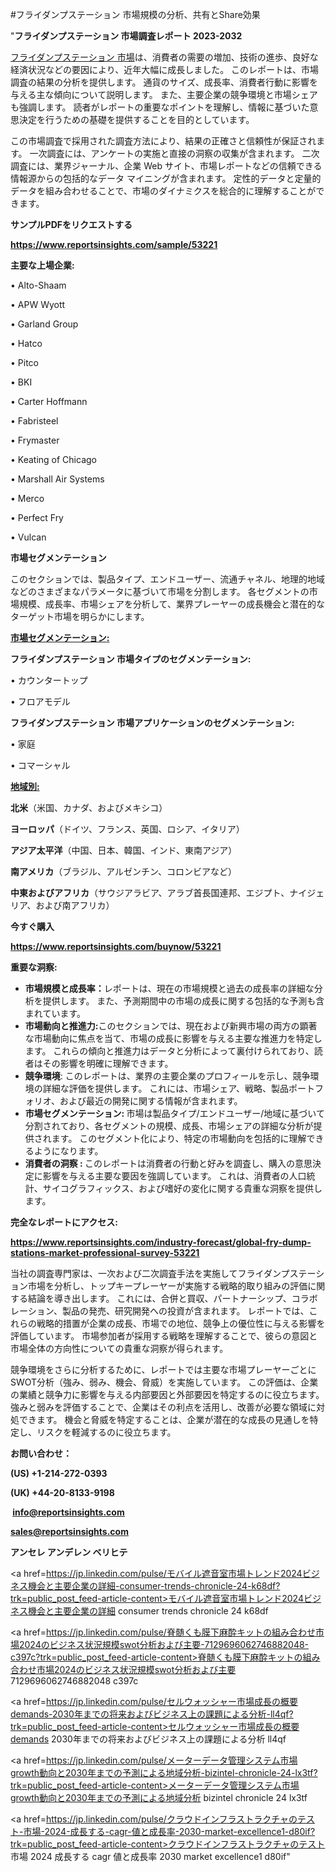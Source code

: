 #フライダンプステーション 市場規模の分析、共有とShare効果

"<strong>フライダンプステーション 市場調査レポート 2023-2032</strong>

<a href=https://www.reportsinsights.com/sample/53221>フライダンプステーション 市場</a>は、消費者の需要の増加、技術の進歩、良好な経済状況などの要因により、近年大幅に成長しました。 このレポートは、市場調査の結果の分析を提供します。 通貨のサイズ、成長率、消費者行動に影響を与える主な傾向について説明します。 また、主要企業の競争環境と市場シェアも強調します。 読者がレポートの重要なポイントを理解し、情報に基づいた意思決定を行うための基礎を提供することを目的としています。

この市場調査で採用された調査方法により、結果の正確さと信頼性が保証されます。 一次調査には、アンケートの実施と直接の洞察の収集が含まれます。 二次調査には、業界ジャーナル、企業 Web サイト、市場レポートなどの信頼できる情報源からの包括的なデータ マイニングが含まれます。 定性的データと定量的データを組み合わせることで、市場のダイナミクスを総合的に理解することができます。

<strong><b>サンプルPDFをリクエストする</b></strong>

<a href=https://www.reportsinsights.com/sample/53221><strong><u>https://www.reportsinsights.com/sample/53221</u></strong></a>

<strong>主要な上場企業:</strong>

• Alto-Shaam

• APW Wyott

• Garland Group

• Hatco

• Pitco

• BKI

• Carter Hoffmann

• Fabristeel

• Frymaster

• Keating of Chicago

• Marshall Air Systems

• Merco

• Perfect Fry

• Vulcan

<strong>市場セグメンテーション</strong>

このセクションでは、製品タイプ、エンドユーザー、流通チャネル、地理的地域などのさまざまなパラメータに基づいて市場を分割します。 各セグメントの市場規模、成長率、市場シェアを分析して、業界プレーヤーの成長機会と潜在的なターゲット市場を明らかにします。

<strong><u>市場セグメンテーション</u></strong><strong><u>:</u></strong>

<strong>フライダンプステーション 市場タイプのセグメンテーション:</strong>

• カウンタートップ

• フロアモデル

<strong>フライダンプステーション 市場アプリケーションのセグメンテーション:</strong>

• 家庭

• コマーシャル

<strong><u>地域別</u></strong><strong><u>:</u></strong>

<strong>北米</strong>（米国、カナダ、およびメキシコ）

<strong>ヨーロッパ</strong>（ドイツ、フランス、英国、ロシア、イタリア）

<strong>アジア太平洋</strong>（中国、日本、韓国、インド、東南アジア）

<strong>南アメリカ</strong>（ブラジル、アルゼンチン、コロンビアなど）

<strong>中東およびアフリカ</strong>（サウジアラビア、アラブ首長国連邦、エジプト、ナイジェリア、および南アフリカ）

<strong>今すぐ購入</strong>

<a href=https://www.reportsinsights.com/buynow/53221><strong><u>https://www.reportsinsights.com/buynow/53221</u></strong></a>

<strong>重要な洞察:</strong>
<ul>
  <li><strong>市場規模と成長率：</strong>レポートは、現在の市場規模と過去の成長率の詳細な分析を提供します。 また、予測期間中の市場の成長に関する包括的な予測も含まれています。</li>
  <li><strong>市場動向と推進力:</strong>このセクションでは、現在および新興市場の両方の顕著な市場動向に焦点を当て、市場の成長に影響を与える主要な推進力を特定します。 これらの傾向と推進力はデータと分析によって裏付けられており、読者はその影響を明確に理解できます。</li>
  <li><strong>競争環境</strong>: このレポートは、業界の主要企業のプロフィールを示し、競争環境の詳細な評価を提供します。 これには、市場シェア、戦略、製品ポートフォリオ、および最近の開発に関する情報が含まれます。</li>
  <li><strong>市場セグメンテーション: </strong>市場は製品タイプ/エンドユーザー/地域に基づいて分割されており、各セグメントの規模、成長、市場シェアの詳細な分析が提供されます。 このセグメント化により、特定の市場動向を包括的に理解できるようになります。</li>
  <li><strong>消費者の洞察 : </strong>このレポートは消費者の行動と好みを調査し、購入の意思決定に影響を与える主要な要因を強調しています。 これは、消費者の人口統計、サイコグラフィックス、および嗜好の変化に関する貴重な洞察を提供します。</li>
</ul>
<strong>完全なレポートにアクセス:</strong>

<a href=https://www.reportsinsights.com/industry-forecast/global-fry-dump-stations-market-professional-survey-53221><strong><u><b>https://www.reportsinsights.com/industry-forecast/global-fry-dump-stations-market-professional-survey-53221</b></u></strong></a>

当社の調査専門家は、一次および二次調査手法を実施してフライダンプステーション市場を分析し、トップキープレーヤーが実施する戦略的取り組みの評価に関する結論を導き出します。 これには、合併と買収、パートナーシップ、コラボレーション、製品の発売、研究開発への投資が含まれます。 レポートでは、これらの戦略的措置が企業の成長、市場での地位、競争上の優位性に与える影響を評価しています。 市場参加者が採用する戦略を理解することで、彼らの意図と市場全体の方向性についての貴重な洞察が得られます。

競争環境をさらに分析するために、レポートでは主要な市場プレーヤーごとにSWOT分析（強み、弱み、機会、脅威）を実施しています。 この評価は、企業の業績と競争力に影響を与える内部要因と外部要因を特定するのに役立ちます。 強みと弱みを評価することで、企業はその利点を活用し、改善が必要な領域に対処できます。 機会と脅威を特定することは、企業が潜在的な成長の見通しを特定し、リスクを軽減するのに役立ちます。

<strong>お問い合わせ：</strong>

<strong>(US) +1-214-272-0393</strong>

<strong>(UK) +44-20-8133-9198</strong>

<strong> </strong><a href=info@reportsinsights.com><strong><u>info@reportsinsights.com</u></strong></a>

<a href=sales@reportsinsights.com><strong><u>sales@reportsinsights.com</u></strong></a>

<strong>アンセレ アンデレン ベリヒテ</strong>

<a href=https://jp.linkedin.com/pulse/モバイル遮音室市場トレンド2024ビジネス機会と主要企業の詳細-consumer-trends-chronicle-24-k68df?trk=public_post_feed-article-content>モバイル遮音室市場トレンド2024ビジネス機会と主要企業の詳細 consumer trends chronicle 24 k68df</a>

<a href=https://jp.linkedin.com/pulse/脊髄くも膜下麻酔キットの組み合わせ市場2024のビジネス状況規模swot分析および主要-7129696062746882048-c397c?trk=public_post_feed-article-content>脊髄くも膜下麻酔キットの組み合わせ市場2024のビジネス状況規模swot分析および主要 7129696062746882048 c397c</a>

<a href=https://jp.linkedin.com/pulse/セルウォッシャー市場成長の概要demands-2030年までの将来およびビジネス上の課題による分析-ll4qf?trk=public_post_feed-article-content>セルウォッシャー市場成長の概要demands 2030年までの将来およびビジネス上の課題による分析 ll4qf</a>

<a href=https://jp.linkedin.com/pulse/メーターデータ管理システム市場growth動向と2030年までの予測による地域分析-bizintel-chronicle-24-lx3tf?trk=public_post_feed-article-content>メーターデータ管理システム市場growth動向と2030年までの予測による地域分析 bizintel chronicle 24 lx3tf</a>

<a href=https://jp.linkedin.com/pulse/クラウドインフラストラクチャのテスト-市場-2024-成長する-cagr-値と成長率-2030-market-excellence1-d80if?trk=public_post_feed-article-content>クラウドインフラストラクチャのテスト 市場 2024 成長する cagr 値と成長率 2030 market excellence1 d80if</a>"
